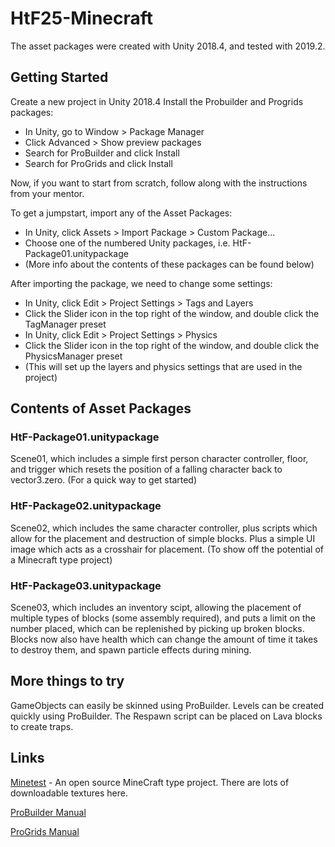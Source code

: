 # HtF25-Minecraft

The asset packages were created with Unity 2018.4, and tested with 2019.2.

## Getting Started

Create a new project in Unity 2018.4
Install the Probuilder and Progrids packages: 
- In Unity, go to Window > Package Manager
- Click Advanced > Show preview packages
- Search for ProBuilder and click Install
- Search for ProGrids and click Install

Now, if you want to start from scratch, follow along with the instructions from your mentor.

To get a jumpstart, import any of the Asset Packages:
- In Unity, click Assets > Import Package > Custom Package...
- Choose one of the numbered Unity packages, i.e. HtF-Package01.unitypackage
- (More info about the contents of these packages can be found below)

After importing the package, we need to change some settings:
- In Unity, click Edit > Project Settings > Tags and Layers
- Click the Slider icon in the top right of the window, and double click the TagManager preset
- In Unity, click Edit > Project Settings > Physics
- Click the Slider icon in the top right of the window, and double click the PhysicsManager preset
- (This will set up the layers and physics settings that are used in the project)

## Contents of Asset Packages

### HtF-Package01.unitypackage

Scene01, which includes a simple first person character controller, floor, and trigger which resets the position of a falling character back to vector3.zero.
(For a quick way to get started)

### HtF-Package02.unitypackage

Scene02, which includes the same character controller, plus scripts which allow for the placement and destruction of simple blocks. Plus a simple UI image which acts as a crosshair for placement.
(To show off the potential of a Minecraft type project)

### HtF-Package03.unitypackage

Scene03, which includes an inventory scipt, allowing the placement of multiple types of blocks (some assembly required), and puts a limit on the number placed, which can be replenished by picking up broken blocks. Blocks now also have health which can change the amount of time it takes to destroy them, and spawn particle effects during mining.

## More things to try

GameObjects can easily be skinned using ProBuilder.
Levels can be created quickly using ProBuilder.
The Respawn script can be placed on Lava blocks to create traps.

## Links

[Minetest](https://www.minetest.net/) - An open source MineCraft type project. There are lots of downloadable textures here.

[ProBuilder Manual](https://docs.unity3d.com/Packages/com.unity.probuilder@4.2/manual/index.html) 

[ProGrids Manual](https://docs.unity3d.com/Packages/com.unity.progrids@3.0/manual/index.html) 
